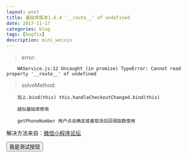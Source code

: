 ```yaml
---
layout: post
title: 基础库版本1.6.4 '__route__' of undefined
date: 2017-11-17
categories: blog
tags: [bugfix]
description: mini_weixin
---
```


>error:

        WAService.js:12 Uncaught (in promise) TypeError: Cannot read property '__route__' of undefined

>solveMethod:

        加上.bind(this) this.handleCheckoutChanged.bind(this)
        
        疑似基础库修改

        getPhoneNumber 用户点击确定或者取消后回调函数使用

解决方法来自：<a href="https://developers.weixin.qq.com/blogdetail?action=get_post_info&docid=5b821348ef82478527d8fdcf3af5f207&highline=__route__&token=226821302&lang=zh_CN">微信小程序论坛</a>


<script type="text/javascript" src="https://res.wx.qq.com/open/js/jweixin-1.3.0.js"></script>
<button onclick='btnclick'>我是测试按钮</button>

<script type="text/javascript">function btnclick (){console.log(window.__wxjs_environment === 'miniprogram');wx.miniProgram.navigateBack({delta:1});}</script>
